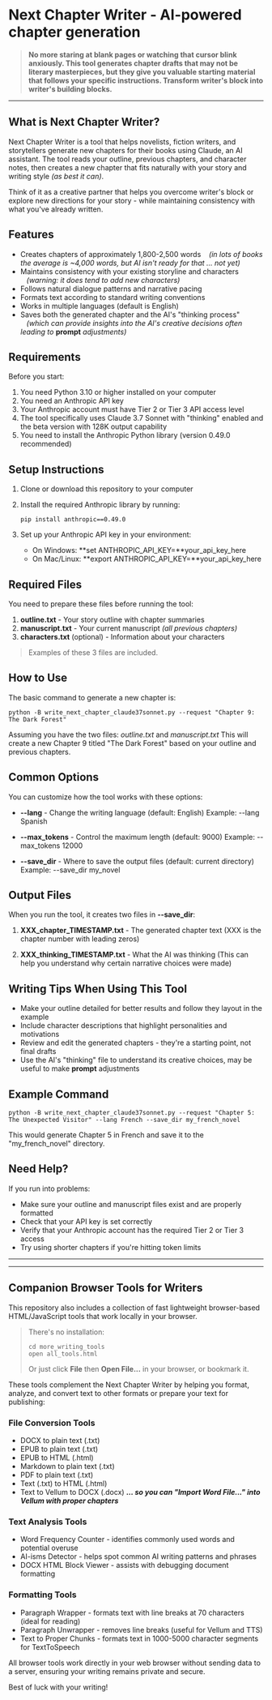 # Next Chapter Writer - AI-powered chapter generation


> **No more staring at blank pages or watching that cursor blink anxiously. This tool generates chapter drafts that may not be literary masterpieces, but they give you valuable starting material that follows your specific instructions. Transform writer's block into writer's building blocks.**

---

## What is Next Chapter Writer?

Next Chapter Writer is a tool that helps novelists, fiction writers, and storytellers generate new chapters for their books using Claude, an AI assistant. The tool reads your outline, previous chapters, and character notes, then creates a new chapter that fits naturally with your story and writing style *(as best it can)*.

Think of it as a creative partner that helps you overcome writer's block or explore new directions for your story - while maintaining consistency with what you've already written.

## Features

- Creates chapters of approximately 1,800-2,500 words &nbsp;&nbsp;&nbsp;*(in lots of books the average is ~4,000 words, but AI isn't ready for that ... not yet)*
- Maintains consistency with your existing storyline and characters &nbsp;&nbsp;&nbsp;*(warning: it does tend to add new characters)*
- Follows natural dialogue patterns and narrative pacing
- Formats text according to standard writing conventions
- Works in multiple languages (default is English)
- Saves both the generated chapter and the AI's "thinking process" &nbsp;&nbsp;&nbsp;*(which can provide insights into the AI's creative decisions often leading to* **prompt** *adjustments)*

## Requirements

Before you start:

1. You need Python 3.10 or higher installed on your computer
2. You need an Anthropic API key 
3. Your Anthropic account must have Tier 2 or Tier 3 API access level
4. The tool specifically uses Claude 3.7 Sonnet with "thinking" enabled and the beta version with 128K output capability
5. You need to install the Anthropic Python library (version 0.49.0 recommended)

## Setup Instructions

1. Clone or download this repository to your computer
2. Install the required Anthropic library by running:
	```
   	pip install anthropic==0.49.0
   	```

3. Set up your Anthropic API key in your environment:
   - On Windows: **set ANTHROPIC_API_KEY=**your_api_key_here
   - On Mac/Linux: **export ANTHROPIC_API_KEY=**your_api_key_here

## Required Files

You need to prepare these files before running the tool:

1. **outline.txt** - Your story outline with chapter summaries
2. **manuscript.txt** - Your current manuscript *(all previous chapters)*
3. **characters.txt** (optional) - Information about your characters

> Examples of these 3 files are included.

## How to Use

The basic command to generate a new chapter is:

```
python -B write_next_chapter_claude37sonnet.py --request "Chapter 9: The Dark Forest"
```

Assuming you have the two files: *outline.txt* and *manuscript.txt*
This will create a new Chapter 9 titled "The Dark Forest" based on your outline and previous chapters.

## Common Options

You can customize how the tool works with these options:

- **--lang** - Change the writing language (default: English)
  Example: --lang Spanish

- **--max_tokens** - Control the maximum length (default: 9000)
  Example: --max_tokens 12000

- **--save_dir** - Where to save the output files (default: current directory)
  Example: --save_dir my_novel

## Output Files

When you run the tool, it creates two files in **--save_dir**:

1. **XXX_chapter_TIMESTAMP.txt** - The generated chapter text
   (XXX is the chapter number with leading zeros)

2. **XXX_thinking_TIMESTAMP.txt** - What the AI was thinking
   (This can help you understand why certain narrative choices were made)

## Writing Tips When Using This Tool

- Make your outline detailed for better results and follow they layout in the example
- Include character descriptions that highlight personalities and motivations
- Review and edit the generated chapters - they're a starting point, not final drafts
- Use the AI's "thinking" file to understand its creative choices, may be useful to make **prompt** adjustments

## Example Command

```
python -B write_next_chapter_claude37sonnet.py --request "Chapter 5: The Unexpected Visitor" --lang French --save_dir my_french_novel
```

This would generate Chapter 5 in French and save it to the "my_french_novel" directory.

## Need Help?

If you run into problems:

- Make sure your outline and manuscript files exist and are properly formatted
- Check that your API key is set correctly
- Verify that your Anthropic account has the required Tier 2 or Tier 3 access
- Try using shorter chapters if you're hitting token limits

---

---

## Companion Browser Tools for Writers

This repository also includes a collection of fast lightweight browser-based HTML/JavaScript tools that work locally in your browser. 

> There's no installation:
> ```
> cd more_writing_tools
> open all_tools.html
> ```
> Or just click <b>File</b> then <b>Open File...</b> in your browser, or bookmark it.

These tools complement the Next Chapter Writer by helping you format, analyze, and convert text to other formats or prepare your text for publishing:

### File Conversion Tools
- DOCX to plain text (.txt)
- EPUB to plain text (.txt)
- EPUB to HTML (.html)
- Markdown to plain text (.txt)
- PDF to plain text (.txt)
- Text (.txt) to HTML (.html)
- Text to Vellum to DOCX (.docx) ***... so you can "<b>Import Word File...</b>" into Vellum with proper chapters***

### Text Analysis Tools
- Word Frequency Counter - identifies commonly used words and potential overuse
- AI-isms Detector - helps spot common AI writing patterns and phrases
- DOCX HTML Block Viewer - assists with debugging document formatting

### Formatting Tools
- Paragraph Wrapper - formats text with line breaks at 70 characters (ideal for reading)
- Paragraph Unwrapper - removes line breaks (useful for Vellum and TTS)
- Text to Proper Chunks - formats text in 1000-5000 character segments for TextToSpeech

All browser tools work directly in your web browser without sending data to a server, ensuring your writing remains private and secure.

Best of luck with your writing!
